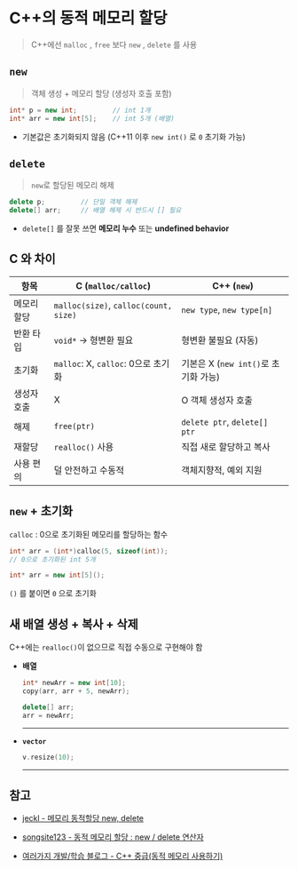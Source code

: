 # C++의 동적 메모리 할당

 > C++에선 `malloc` , `free` 보다 `new` , `delete` 를 사용

 ## `new`

> 객체 생성 + 메모리 할당 (생성자 호출 포함)

```cpp
int* p = new int;         // int 1개
int* arr = new int[5];    // int 5개 (배열)
```

- 기본값은 초기화되지 않음 (C++11 이후 `new int()` 로 `0` 초기화 가능)

## `delete`

> `new`로 할당된 메모리 해제

```cpp
delete p;         // 단일 객체 해제
delete[] arr;     // 배열 해제 시 반드시 [] 필요
```

- `delete[]` 를 잘못 쓰면 **메모리 누수** 또는 **undefined behavior**

## C 와 차이

| 항목     | C (`malloc/calloc`)                   | C++ (`new`)                  |
| ------ | ------------------------------------- | ---------------------------- |
| 메모리 할당 | `malloc(size)`, `calloc(count, size)` | `new type`, `new type[n]`    |
| 반환 타입  | `void*` → 형변환 필요                      | 형변환 불필요 (자동)                 |
| 초기화    | `malloc`: X, `calloc`: 0으로 초기화        | 기본은 X (`new int()`로 초기화 가능)  |
| 생성자 호출 | X                                     | O 객체 생성자 호출                  |
| 해제     | `free(ptr)`                           | `delete ptr`, `delete[] ptr` |
| 재할당    | `realloc()` 사용                        | 직접 새로 할당하고 복사                |
| 사용 편의  | 덜 안전하고 수동적                            | 객체지향적, 예외 지원                 |

## `new` + 초기화

`calloc` : 0으로 초기화된 메모리를 할당하는 함수

```c
int* arr = (int*)calloc(5, sizeof(int));
// 0으로 초기화된 int 5개
```

```cpp
int* arr = new int[5]();
```

`()` 를 붙이면 `0` 으로 초기화

## 새 배열 생성 + 복사 + 삭제

C++에는 `realloc()`이 없으므로 직접 수동으로 구현해야 함

- **배열**

   ```cpp
   int* newArr = new int[10];
   copy(arr, arr + 5, newArr);

   delete[] arr;
   arr = newArr;
   ```

   ---

- **`vector`**

   ```cpp
   v.resize(10);
   ```

   ---

## 참고

- [jeckl - 메모리 동적할당 new, delete](https://jeckl.tistory.com/entry/C-23%EA%B0%95-%EB%A9%94%EB%AA%A8%EB%A6%AC-%EB%8F%99%EC%A0%81%ED%95%A0%EB%8B%B9-new-delete)

- [songsite123 - 동적 메모리 할당 : new / delete 연산자](https://songsite123.tistory.com/43)

- [여러가지 개발/학습 블로그 - C++ 중급(동적 메모리 사용하기)](https://todamfather.tistory.com/102#google_vignette)